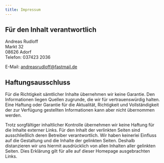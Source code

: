```yaml
---
title: Impressum
---
```

## Für den Inhalt verantwortlich

Andreas Rudloff<br>
Markt 32<br>
08626 Adorf<br>
Telefon: 037423 2036

E-Mail: <a href="mailto:andreasrudloff@fastmail.de">andreasrudloff@fastmail.de</a>

## Haftungsausschluss

Für die Richtigkeit sämtlicher Inhalte übernehmen wir keine Garantie. Den Informationen liegen Quellen zugrunde, die wir für vertrauenswürdig halten. Eine Haftung oder Garantie für die Aktualität, Richtigkeit und Vollständigkeit der zur Verfügung gestellten Informationen kann aber nicht übernommen werden.

Trotz sorgfältiger inhaltlicher Kontrolle übernehmen wir keine Haftung für die Inhalte externer Links. Für den Inhalt der verlinkten Seiten sind ausschließlich deren Betreiber verantwortlich. Wir haben keinerlei Einfluss auf die Gestaltung und die Inhalte der gelinkten Seiten. Deshalb distanzieren wir uns hiermit ausdrücklich von allen Inhalten aller gelinkten Seiten. Dies Erklärung gilt für alle auf dieser Homepage ausgebrachten Links.
